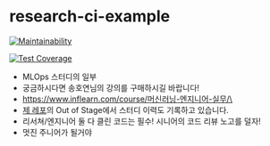 # research-ci-example

[![Maintainability](https://api.codeclimate.com/v1/badges/43d8324b8d3724232ea2/maintainability)](https://codeclimate.com/github/jinmang2/research-ci-example/maintainability)

[![Test Coverage](https://api.codeclimate.com/v1/badges/43d8324b8d3724232ea2/test_coverage)](https://codeclimate.com/github/jinmang2/research-ci-example/test_coverage)

- MLOps 스터디의 일부
- 궁금하시다면 송호연님의 강의를 구매하시길 바랍니다!
- https://www.inflearn.com/course/머신러닝-엔지니어-실무/\
- [제 레포](https://github.com/jinmang2/boostcamp_ai_tech_2)의 Out of Stage에서 스터디 이력도 기록하고 있습니다.
- 리서쳐/엔지니어 둘 다 클린 코드는 필수! 시니어의 코드 리뷰 노고를 덜자!
- 멋진 주니어가 될거야
